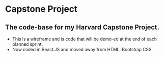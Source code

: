 # Capstone Project
## The code-base for my Harvard Capstone Project.
* This is a wireframe and is code that will be demo-ed at the end of each planned sprint.
* Now coded in React.JS and moved away from HTML, Bootstrap CSS